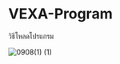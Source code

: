 # VEXA-Program
วิธีโหลดโปรแกรม

![0908(1) (1)](https://github.com/user-attachments/assets/b266cd9c-4b1e-4cc5-91f0-a97a39b8b198)
